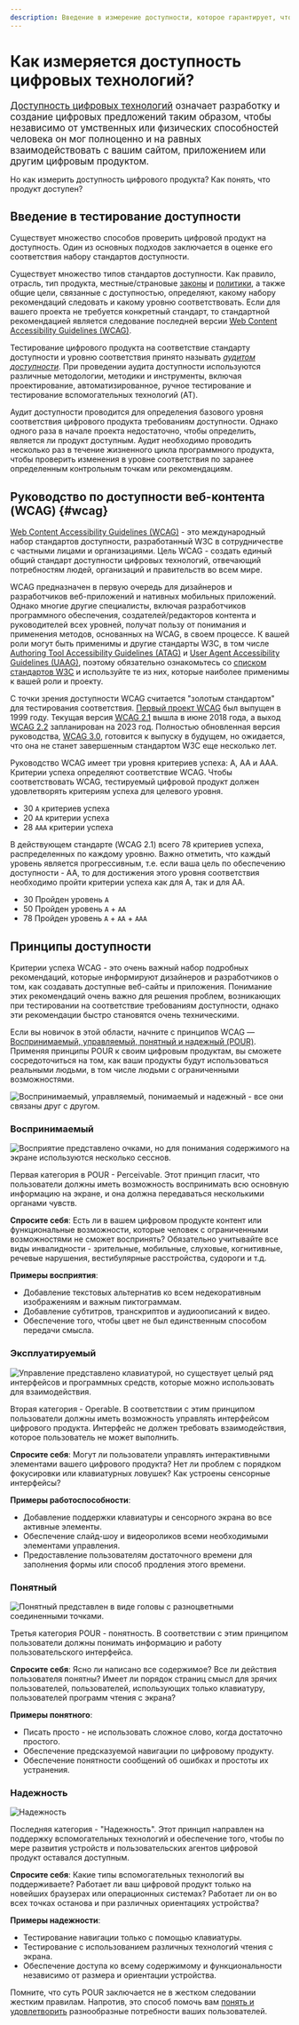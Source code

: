 ```yaml
---
description: Введение в измерение доступности, которое гарантирует, что все, включая людей с ограниченными возможностями, смогут полноценно и на равных взаимодействовать с вашим сайтом.
---
```


# Как измеряется доступность цифровых технологий?

<big>[Доступность цифровых технологий](https://www.w3.org/WAI/fundamentals/accessibility-intro/) означает разработку и создание цифровых предложений таким образом, чтобы независимо от умственных или физических способностей человека он мог полноценно и на равных взаимодействовать с вашим сайтом, приложением или другим цифровым продуктом.</big>

Но как измерить доступность цифрового продукта? Как понять, что продукт доступен?

## Введение в тестирование доступности

Существует множество способов проверить цифровой продукт на доступность. Один из основных подходов заключается в оценке его соответствия набору стандартов доступности.

Существует множество типов стандартов доступности. Как правило, отрасль, тип продукта, местные/страновые [законы](https://www.3playmedia.com/blog/major-accessibility-laws/) и [политики](https://www.w3.org/WAI/policies/), а также общие цели, связанные с доступностью, определяют, какому набору рекомендаций следовать и какому уровню соответствовать. Если для вашего проекта не требуется конкретный стандарт, то стандартной рекомендацией является следование последней версии [Web Content Accessibility Guidelines (WCAG)](#wcag).

Тестирование цифрового продукта на соответствие стандарту доступности и уровню соответствия принято называть _[аудитом доступности](https://www.w3.org/WAI/test-evaluate/)_. При проведении аудита доступности используются различные методологии, методики и инструменты, включая проектирование, автоматизированное, ручное тестирование и тестирование вспомогательных технологий (AT).

Аудит доступности проводится для определения базового уровня соответствия цифрового продукта требованиям доступности. Однако одного раза в начале проекта недостаточно, чтобы определить, является ли продукт доступным. Аудит необходимо проводить несколько раз в течение жизненного цикла программного продукта, чтобы проверить изменения в уровне соответствия по заранее определенным контрольным точкам или рекомендациям.

## Руководство по доступности веб-контента (WCAG) {#wcag}

[Web Content Accessibility Guidelines (WCAG)](https://www.w3.org/WAI/standards-guidelines/wcag/) - это международный набор стандартов доступности, разработанный W3C в сотрудничестве с частными лицами и организациями. Цель WCAG - создать единый общий стандарт доступности цифровых технологий, отвечающий потребностям людей, организаций и правительств во всем мире.

WCAG предназначен в первую очередь для дизайнеров и разработчиков веб-приложений и нативных мобильных приложений. Однако многие другие специалисты, включая разработчиков программного обеспечения, создателей/редакторов контента и руководителей всех уровней, получат пользу от понимания и применения методов, основанных на WCAG, в своем процессе. К вашей роли могут быть применимы и другие стандарты W3C, в том числе [Authoring Tool Accessibility Guidelines (ATAG)](https://www.w3.org/WAI/standards-guidelines/atag/) и [User Agent Accessibility Guidelines (UAAG)](https://www.w3.org/WAI/standards-guidelines/uaag/), поэтому обязательно ознакомьтесь со [списком стандартов W3C](https://www.w3.org/standards/) и используйте те из них, которые наиболее применимы к вашей роли и проекту.

С точки зрения доступности WCAG считается "золотым стандартом" для тестирования соответствия. [Первый проект WCAG](https://www.w3.org/TR/WAI-WEBCONTENT/) был выпущен в 1999 году. Текущая версия [WCAG 2.1](https://www.w3.org/TR/WCAG21/) вышла в июне 2018 года, а выход [WCAG 2.2](https://www.w3.org/TR/WCAG22/) запланирован на 2023 год. Полностью обновленная версия руководства, [WCAG 3.0](https://www.w3.org/WAI/standards-guidelines/wcag/wcag3-intro/), готовится к выпуску в будущем, но ожидается, что она не станет завершенным стандартом W3C еще несколько лет.

Руководство WCAG имеет три уровня критериев успеха: A, AA и AAA. Критерии успеха определяют соответствие WCAG. Чтобы соответствовать WCAG, тестируемый цифровой продукт должен удовлетворять критериям успеха для целевого уровня.

-   30 `A` критериев успеха
-   20 `АА` критерии успеха
-   28 `ААА` критерии успеха

В действующем стандарте (WCAG 2.1) всего 78 критериев успеха, распределенных по каждому уровню. Важно отметить, что каждый уровень является прогрессивным, т.е. если ваша цель по обеспечению доступности - AA, то для достижения этого уровня соответствия необходимо пройти критерии успеха как для A, так и для AA.

-   30 Пройден уровень `A`
-   50 Пройден уровень `A` + `AA`
-   78 Пройден уровень `A` + `AA` + `AAA`

## Принципы доступности

Критерии успеха WCAG - это очень важный набор подробных рекомендаций, которые информируют дизайнеров и разработчиков о том, как создавать доступные веб-сайты и приложения. Понимание этих рекомендаций очень важно для решения проблем, возникающих при тестировании на соответствие требованиям доступности, однако эти рекомендации быстро становятся очень техническими.

Если вы новичок в этой области, начните с принципов WCAG &mdash; [Воспринимаемый, управляемый, понятный и надежный (POUR)](https://www.w3.org/WAI/fundamentals/accessibility-principles/). Применяя принципы POUR к своим цифровым продуктам, вы сможете сосредоточиться на том, как ваши продукты будут использоваться реальными людьми, в том числе людьми с ограниченными возможностями.

![Воспринимаемый, управляемый, понимаемый и надежный - все они связаны друг с другом.](measure-1.png)

### Воспринимаемый

![Восприятие представлено очками, но для понимания содержимого на экране используются несколько сесснов.](measure-2.png)

Первая категория в POUR - Perceivable. Этот принцип гласит, что пользователи должны иметь возможность воспринимать всю основную информацию на экране, и она должна передаваться несколькими органами чувств.

**Спросите себя**: Есть ли в вашем цифровом продукте контент или функциональные возможности, которые человек с ограниченными возможностями не сможет воспринять? Обязательно учитывайте все виды инвалидности - зрительные, мобильные, слуховые, когнитивные, речевые нарушения, вестибулярные расстройства, судороги и т.д.

**Примеры восприятия**:

-   Добавление текстовых альтернатив ко всем недекоративным изображениям и важным пиктограммам.
-   Добавление субтитров, транскриптов и аудиоописаний к видео.
-   Обеспечение того, чтобы цвет не был единственным способом передачи смысла.

### Эксплуатируемый

![Управление представлено клавиатурой, но существует целый ряд интерфейсов и программных средств, которые можно использовать для взаимодействия.](measure-3.png)

Вторая категория - Operable. В соответствии с этим принципом пользователи должны иметь возможность управлять интерфейсом цифрового продукта. Интерфейс не должен требовать взаимодействия, которое пользователь не может выполнить.

**Спросите себя**: Могут ли пользователи управлять интерактивными элементами вашего цифрового продукта? Нет ли проблем с порядком фокусировки или клавиатурных ловушек? Как устроены сенсорные интерфейсы?

**Примеры работоспособности**:

-   Добавление поддержки клавиатуры и сенсорного экрана во все активные элементы.
-   Обеспечение слайд-шоу и видеороликов всеми необходимыми элементами управления.
-   Предоставление пользователям достаточного времени для заполнения формы или способ продления этого времени.

### Понятный

![Понятный представлен в виде головы с разноцветными соединенными точками.](measure-4.png)

Третья категория POUR - понятность. В соответствии с этим принципом пользователи должны понимать информацию и работу пользовательского интерфейса.

**Спросите себя**: Ясно ли написано все содержимое? Все ли действия пользователя понятны? Имеет ли порядок страниц смысл для зрячих пользователей, пользователей, использующих только клавиатуру, пользователей программ чтения с экрана?

**Примеры понятного**:

-   Писать просто - не использовать сложное слово, когда достаточно простого.
-   Обеспечение предсказуемой навигации по цифровому продукту.
-   Обеспечение понятности сообщений об ошибках и простоты их устранения.

### Надежность

![Надежность](measure-5.png)

Последняя категория - "Надежность". Этот принцип направлен на поддержку вспомогательных технологий и обеспечение того, чтобы по мере развития устройств и пользовательских агентов цифровой продукт оставался доступным.

**Спросите себя**: Какие типы вспомогательных технологий вы поддерживаете? Работает ли ваш цифровой продукт только на новейших браузерах или операционных системах? Работает ли он во всех точках останова и при различных ориентациях устройства?

**Примеры надежности**:

-   Тестирование навигации только с помощью клавиатуры.
-   Тестирование с использованием различных технологий чтения с экрана.
-   Обеспечение доступа ко всему содержимому и функциональности независимо от размера и ориентации устройства.

Помните, что суть POUR заключается не в жестком следовании жестким правилам. Напротив, это способ помочь вам [понять и удовлетворить](https://alistapart.com/article/getting-to-the-heart-of-digital-accessibility/) разнообразные потребности ваших пользователей.
